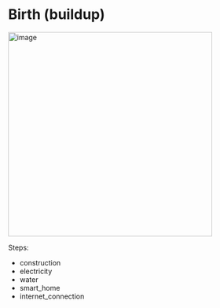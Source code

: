 # Birth (buildup)

<img width="415" alt="image" src="https://github.com/user-attachments/assets/0a0423fe-e3eb-4187-8127-80f441b2fa8e">

Steps:
* construction
* electricity
* water
* smart_home
* internet_connection
